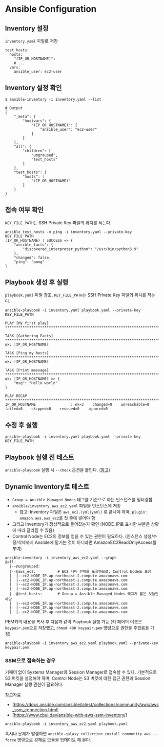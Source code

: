 # Ansible Configuration

## Inventory 설정 

`inventory.yaml` 파일로 저장 

```
test_hosts:
  hosts:
    "(IP_OR_HOSTNAME)":
    # ... 
  vars:
    ansible_user: ec2-user
```

## Inventory 설정 확인 

```shell
$ ansible-inventory -i inventory.yaml --list

# Output
{
    "_meta": {
        "hostvars": {
            "(IP_OR_HOSTNAME)": {
                "ansible_user": "ec2-user"
            }
        }
    },
    "all": {
        "children": [
            "ungrouped",
            "test_hosts"
        ]
    },
    "test_hosts": {
        "hosts": [
            "(IP_OR_HOSTNAME)"
        ]
    }
}
```

## 접속 여부 확인

`KEY_FILE_PATH`는 SSH Private Key 파일의 위치를 적는다.

```shell
ansible test_hosts -m ping -i inventory.yaml --private-key KEY_FILE_PATH
(IP_OR_HOSTNAME) | SUCCESS => {
    "ansible_facts": {
        "discovered_interpreter_python": "/usr/bin/python3.9"
    },
    "changed": false,
    "ping": "pong"
}
```

## Playbook 생성 후 실행

`playbook.yaml` 파일 참조. `KEY_FILE_PATH`는 SSH Private Key 파일의 위치를 적는다.

```shell
ansible-playbook -i inventory.yaml playbook.yaml --private-key KEY_FILE_PATH

PLAY [My first play] **************************************************************************************************************************************************************************************

TASK [Gathering Facts] ************************************************************************************************************************************************************************************
ok: [IP_OR_HOSTNAME]

TASK [Ping my hosts] **************************************************************************************************************************************************************************************
ok: [IP_OR_HOSTNAME]

TASK [Print message] **************************************************************************************************************************************************************************************
ok: [IP_OR_HOSTNAME] => {
    "msg": "Hello world"
}

PLAY RECAP ************************************************************************************************************************************************************************************************
IP_OR_HOSTNAME                : ok=3    changed=0    unreachable=0    failed=0    skipped=0    rescued=0    ignored=0   
```

## 수정 후 실행

```shell
ansible-playbook -i inventory.yaml playbook.yaml --private-key KEY_FILE_PATH
```

## Playbook 실행 전 테스트 

`ansible-playbook` 실행 시 `--check` 옵션을 붙인다. ([참고](https://docs.ansible.com/ansible/2.9/user_guide/playbooks_checkmode.html))

## Dynamic Inventory로 테스트

* `Group = Ansible_Managed_Nodes` 태그를 기준으로 하는 인스턴스를 필터링함
* `ansible/inventory_aws_ec2.yaml` 파일을 인스턴스에 저장
    * 참고: Inventory 파일은 `aws_ec2.(yml|yaml)` 로 끝나야 하며, `plugin: amazon.aws.aws_ec2`를 첫 줄에 넣어야 함
* 그리고 Inventory가 정상적으로 들어갔는지 확인 (NODE_IP로 표시한 부분은 상황에 따라 달라질 수 있음)
* Control Node는 EC2의 정보를 얻을 수 있는 권한이 필요하다. (인스턴스 생성/수정/삭제까지 Ansible에 맡기는 것이 아니라면 AmazonEC2ReadOnlyAccess를 부여)

```shell
ansible-inventory -i inventory_aws_ec2.yaml --graph
@all:
  |--@ungrouped:
  |--@aws_ec2:          # EC2 서버 전체를 포괄하므로, Control Node도 포함
  |  |--ec2-NODE_IP.ap-northeast-2.compute.amazonaws.com
  |  |--ec2-NODE_IP.ap-northeast-2.compute.amazonaws.com
  |  |--ec2-NODE_IP.ap-northeast-2.compute.amazonaws.com
  |  |--ec2-NODE_IP.ap-northeast-2.compute.amazonaws.com
  |--@test_hosts:       # Group = Ansible_Managed_Nodes 태그가 붙은 것들만 해당
  |  |--ec2-NODE_IP.ap-northeast-2.compute.amazonaws.com
  |  |--ec2-NODE_IP.ap-northeast-2.compute.amazonaws.com
  |  |--ec2-NODE_IP.ap-northeast-2.compute.amazonaws.com
```

PEM키의 내용을 복사 후 다음과 같이 Playbook 실행 가능 (키 페어의 이름은 `keypair.pem`으로 저장했고, `chmod 400 keypair.pem` 명령으로 권한을 주었음을 가정)

```shell
ansible-playbook -i inventory_aws_ec2.yaml playbook.yaml --private-key keypair.pem
```

### SSM으로 접속하는 경우

키페어 없이 Systems Manager의 Session Manager로 접속할 수 있다. 기본적으로 S3 버킷을 설정해야 하며, Control Node는 S3 버킷에 대한 접근 권한과 Session Manager 실행 권한이 필요하다. 

참고자료
* [https://docs.ansible.com/ansible/latest/collections/community/aws/aws_ssm_connection.html]
* [https://www.cbui.dev/ansible-with-aws-ssm-inventory/]

```shell
ansible-playbook -i inventory_aws_ec2.yaml playbook.yaml
```

혹시나 문제가 발생하면 `ansible-galaxy collection install community.aws --force` 명령으로 강제로 모듈을 업데이트 해 본다. 
